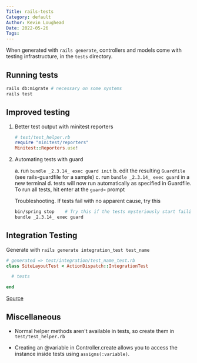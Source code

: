 ```yaml
---
Title: rails-tests
Category: default
Author: Kevin Loughead
Date: 2022-05-26
Tags:
---
```


When generated with `rails generate`, controllers and models come with testing infrastructure, in the `tests` directory.

## Running tests

```bash
rails db:migrate # necessary on some systems
rails test
```

## Improved testing

1. Better test output with minitest reporters

   ```rb
   # test/test_helper.rb
   require "minitest/reporters"
   Minitest::Reporters.use!
   ```

2. Automating tests with guard

   a. run `bundle _2.3.14_ exec guard init`
   b. edit the resulting `Guardfile` (see rails-guardfile for a sample)
   c. run `bundle _2.3.14_ exec guard` in a new terminal
   d. tests will now run automatically as specified in Guardfile. To run all tests, hit enter at the `guard>` prompt

   Troubleshooting. If tests fail with no apparent cause, try this

   ```bash
   bin/spring stop    # Try this if the tests mysteriously start failing.
   bundle _2.3.14_ exec guard
   ```

## Integration Testing

Generate with `rails generate integration_test test_name`

```rb
# generated => test/integration/test_name_test.rb
class SiteLayoutTest < ActionDispatch::IntegrationTest

  # tests

end
```

[Source](https://www.learnenough.com/ruby-on-rails-7th-edition-tutorial/filling_in_the_layout#sec-layout_link_tests)

## Miscellaneous

- Normal helper methods aren't available in tests, so create them in `test/test_helper.rb`

- Creating an @variable in Controller.create allows you to access the instance inside tests using `assigns(:variable)`.
